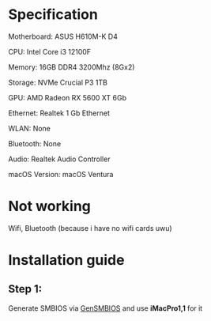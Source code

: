 # Specification
Motherboard: ASUS H610M-K D4

CPU: Intel Core i3 12100F

Memory:	16GB DDR4 3200Mhz (8Gx2)

Storage: NVMe Crucial P3 1TB

GPU: AMD Radeon RX 5600 XT 6Gb

Ethernet: Realtek 1 Gb Ethernet

WLAN: None

Bluetooth: None

Audio: Realtek Audio Controller

macOS Version: macOS Ventura
# Not working
Wifi, Bluetooth (because i have no wifi cards uwu)
# Installation guide
## Step 1:
Generate SMBIOS via [GenSMBIOS](https://github.com/corpnewt/GenSMBIOS) and use **iMacPro1,1** for it

 


